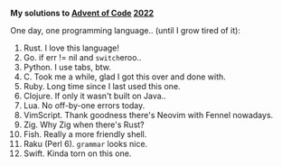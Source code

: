 **My solutions to [Advent of Code](https://adventofcode.com) [2022](https://adventofcode.com/2022)**

One day, one programming language.. (until I grow tired of it):

1. Rust. I love this language!
2. Go. if err != nil and `switch`eroo..
3. Python. I use tabs, btw.
4. C. Took me a while, glad I got this over and done with.
5. Ruby. Long time since I last used this one.
6. Clojure. If only it wasn't built on Java..
7. Lua. No off-by-one errors today.
8. VimScript. Thank goodness there's Neovim with Fennel nowadays.
9. Zig. Why Zig when there's Rust?
10. Fish. Really a more friendly shell.
11. Raku (Perl 6). `grammar` looks nice.
12. Swift. Kinda torn on this one.
